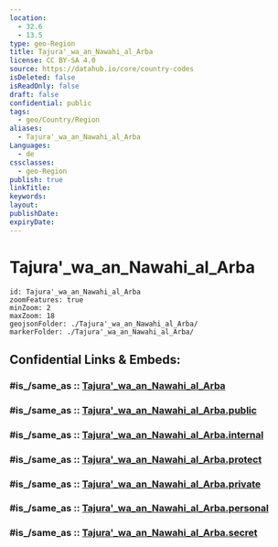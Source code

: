 ```yaml
---
location:
  - 32.6
  - 13.5
type: geo-Region
title: Tajura'_wa_an_Nawahi_al_Arba
license: CC BY-SA 4.0
source: https://datahub.io/core/country-codes
isDeleted: false
isReadOnly: false
draft: false
confidential: public
tags:
  - geo/Country/Region
aliases:
  - Tajura'_wa_an_Nawahi_al_Arba
Languages:
  - de
cssclasses:
  - geo-Region
publish: true
linkTitle:
keywords:
layout:
publishDate:
expiryDate:
---
```


# Tajura'_wa_an_Nawahi_al_Arba

```leaflet
id: Tajura'_wa_an_Nawahi_al_Arba
zoomFeatures: true 
minZoom: 2 
maxZoom: 18
geojsonFolder: ./Tajura'_wa_an_Nawahi_al_Arba/
markerFolder: ./Tajura'_wa_an_Nawahi_al_Arba/
```


## Confidential Links & Embeds: 

### #is_/same_as :: [Tajura'_wa_an_Nawahi_al_Arba](/_Standards/Earth/Continent/Africa/Africa~North/Libya/Districs~Libya/Tajura'_wa_an_Nawahi_al_Arba.md) 

### #is_/same_as :: [Tajura'_wa_an_Nawahi_al_Arba.public](/_public/Earth/Continent/Africa/Africa~North/Libya/Districs~Libya/Tajura'_wa_an_Nawahi_al_Arba.public.md) 

### #is_/same_as :: [Tajura'_wa_an_Nawahi_al_Arba.internal](/_internal/Earth/Continent/Africa/Africa~North/Libya/Districs~Libya/Tajura'_wa_an_Nawahi_al_Arba.internal.md) 

### #is_/same_as :: [Tajura'_wa_an_Nawahi_al_Arba.protect](/_protect/Earth/Continent/Africa/Africa~North/Libya/Districs~Libya/Tajura'_wa_an_Nawahi_al_Arba.protect.md) 

### #is_/same_as :: [Tajura'_wa_an_Nawahi_al_Arba.private](/_private/Earth/Continent/Africa/Africa~North/Libya/Districs~Libya/Tajura'_wa_an_Nawahi_al_Arba.private.md) 

### #is_/same_as :: [Tajura'_wa_an_Nawahi_al_Arba.personal](/_personal/Earth/Continent/Africa/Africa~North/Libya/Districs~Libya/Tajura'_wa_an_Nawahi_al_Arba.personal.md) 

### #is_/same_as :: [Tajura'_wa_an_Nawahi_al_Arba.secret](/_secret/Earth/Continent/Africa/Africa~North/Libya/Districs~Libya/Tajura'_wa_an_Nawahi_al_Arba.secret.md)

